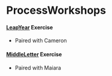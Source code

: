 # ProcessWorkshops

#### [LeapYear](https://github.com/beca-g/Process-Workshops/tree/master/LeapYear) Exercise
- Paired with Cameron  

#### [MiddleLetter](https://github.com/beca-g/Process-Workshops/tree/master/Middle-letter) Exercise
- Paired with Maiara



